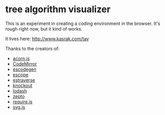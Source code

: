 tree algorithm visualizer
===

This is an experiment in creating a coding environment in the browser. It's rough right now, but it kind of works.

It lives here: http://www.kasrak.com/tav

Thanks to the creators of:

- [acorn.js](https://github.com/marijnh/acorn)
- [CodeMirror](https://github.com/marijnh/codemirror)
- [escodegen](https://github.com/Constellation/escodegen)
- [escope](https://github.com/Constellation/escope)
- [estraverse](https://github.com/Constellation/estraverse)
- [knockout](https://github.com/knockout/knockout)
- [lodash](https://github.com/lodash/lodash)
- [zepto](https://github.com/madrobby/zepto)
- [require.js](https://github.com/jrburke/requirejs)
- [svg.js](https://github.com/wout/svg.js)
